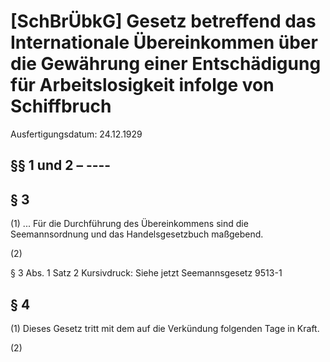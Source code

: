 # [SchBrÜbkG] Gesetz betreffend das Internationale Übereinkommen über die Gewährung einer Entschädigung für Arbeitslosigkeit infolge von Schiffbruch

Ausfertigungsdatum: 24.12.1929

 

## §§ 1 und 2 – ----


## § 3

(1) ... Für die Durchführung des Übereinkommens sind die Seemannsordnung und das Handelsgesetzbuch maßgebend.

(2)

§ 3 Abs. 1 Satz 2 Kursivdruck: Siehe jetzt Seemannsgesetz 9513-1


## § 4

(1) Dieses Gesetz tritt mit dem auf die Verkündung folgenden Tage in Kraft.

(2)
